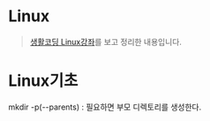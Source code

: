 # Linux
> [생활코딩 Linux강좌](https://opentutorials.org/course/2598)를 보고 정리한 내용입니다.

# Linux기초
mkdir -p(--parents) : 필요하면 부모 디렉토리를 생성한다.